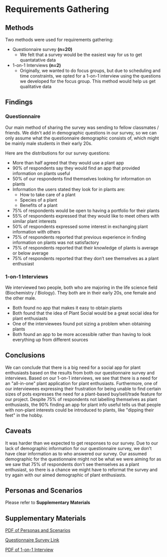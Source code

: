 # Requirements Gathering

## Methods

Two methods were used for requirements gathering:
- Questionnaire survey **(n=20)**
  * We felt that a survey would be the easiest way for us to get quantatative data
- 1-on-1 Interviews **(n=2)**
  * Originally, we wanted to do focus groups, but due to scheduling and time constraints, we opted for a 1-on-1 interview using the questions we developed for the focus group. This method would help us get qualitative data

## Findings

### Questionnaire
Our main method of sharing the survey was sending to fellow classmates / friends. We didn't add in demographic questions in our survey, so we can only assume what the questionnaire demographic consists of, which might be mainly male students in their early 20s.

Here are the distributions for our survey questions:
* More than half agreed that they would use a plant app
* 90% of respondents say they would find an app that provided information on plants useful
* 50% of our respondents find themselves looking for information on plants
* Information the users stated they look for in plants are: 
  - How to take care of a plant
  - Species of a plant
  - Benefits of a plant
* 75% of respondents would be open to having a portfolio for their plants
* 55% of respondents expressed that they would like to meet others with similar plant interests
* 50% of respondents expressed some interest in exchanging plant information with others
* 75% of respondents reported that previous experience in finding information on plants was not satisfactory
* 75% of respondents reported that their knowledge of plants is average or below average
* 75% of respondents reported that they don’t see themselves as a plant enthusiast 

### 1-on-1 Interviews
We interviewed two people, both who are majoring in the life science field (Biochemistry / Biology). They both are in their early 20s, one female and the other male.

* Both found no app that makes it easy to obtain plants
* Both found that the idea of Plant Social would be a great social idea for plant enthusiasts
* One of the interviewees found pot sizing a problem when obtaining plants
* Both found an app to be  more accessible rather than having to look everything up from different sources

## Conclusions
We can conclude that there is a big need for a social app for plant enthusiasts based on the results from both our questionnaire survey and interviews.
Based on our 1-on-1 interviews, we see that there is a need for an "all-in-one" plant application for plant enthusiasts. Furthermore, one of our interviewees expressing their frustration for being unable to find certain sizes of pots expresses the need for a plant-based buy/sell/trade feature for our project. Despite 75% of respondents not labelling themselves as plant enthusiasts, the 90% finding an app for plant info useful tells us that people with non-plant interests could be introduced to plants, like "dipping their feet" in the hobby. 

## Caveats
It was harder than we expected to get responses to our survey. Due to our lack of demographic information for our questionnaire survey, we don't have clear information as to who answered our survey. Our assumed demographic for the questionnaire might not be what we were aiming for as we saw that 75% of respondents don't see themselves as a plant enthusiast, so there is a chance we might have to reformat the survey and try again with our aimed demographic of plant enthusiasts. 

## Personas and Scenarios
Please refer to **Supplementary Materials**

## Supplementary Materials
[PDF of Personas and Scenarios](PersonasandScenarios.pdf)

[Questionnaire Survey Link](https://forms.gle/2aaMA4AoKdqQRcT67)

[PDF of 1-on-1 Interview](InterviewQuestions.pdf)
